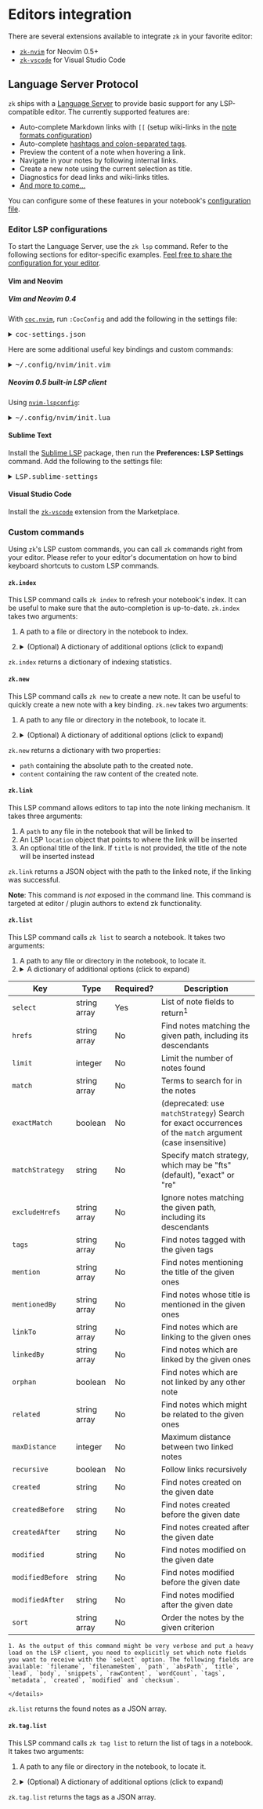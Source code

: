 # Editors integration

There are several extensions available to integrate `zk` in your favorite editor:

* [`zk-nvim`](https://github.com/zk-org/zk-nvim) for Neovim 0.5+
* [`zk-vscode`](https://github.com/zk-org/zk-vscode) for Visual Studio Code

## Language Server Protocol

`zk` ships with a [Language Server](https://microsoft.github.io/language-server-protocol/overviews/lsp/overview/) to provide basic support for any LSP-compatible editor. The currently supported features are:

* Auto-complete Markdown links with `[[` (setup wiki-links in the [note formats configuration](note-format.md))
* Auto-complete [hashtags and colon-separated tags](tags.md).
* Preview the content of a note when hovering a link.
* Navigate in your notes by following internal links.
* Create a new note using the current selection as title.
* Diagnostics for dead links and wiki-links titles.
* [And more to come...](https://github.com/zk-org/zk/issues/22)
  
You can configure some of these features in your notebook's [configuration file](config-lsp.md).

### Editor LSP configurations

To start the Language Server, use the `zk lsp` command. Refer to the following sections for editor-specific examples. [Feel free to share the configuration for your editor](https://github.com/zk-org/zk/issues/22).

#### Vim and Neovim

##### Vim and Neovim 0.4

With [`coc.nvim`](https://github.com/neoclide/coc.nvim), run `:CocConfig` and add the following in the settings file:

<details><summary><tt>coc-settings.json</tt></summary>

```jsonc
{
  // Important, otherwise link completion containing spaces and other special characters won't work.
  "suggest.invalidInsertCharacters": [],

  "languageserver": {
    "zk": {
      "command": "zk",
      "args": ["lsp"],
      "trace.server": "messages",
      "filetypes": ["markdown"]
    },
  }
}
```
</details>

Here are some additional useful key bindings and custom commands:

<details><summary><tt>~/.config/nvim/init.vim</tt></summary>

```viml
" User command to index the current notebook.
"
" zk.index expects a notebook path as first argument, so we provide the current
" buffer path with expand("%:p").
command! -nargs=0 ZkIndex :call CocAction("runCommand", "zk.index", expand("%:p"))
nnoremap <leader>zi :ZkIndex<CR>

" User command to create and open a new note, to be called like this:
" :ZkNew {"title": "An interesting subject", "dir": "inbox", ...}
"
" Note the concatenation with the "edit" command to open the note right away.
command! -nargs=? ZkNew :exec "edit ".CocAction("runCommand", "zk.new", expand("%:p"), <args>).path

" Create a new note after prompting for its title.
nnoremap <leader>zn :ZkNew {"title": input("Title: ")}<CR>
" Create a new note in the directory journal/daily.
nnoremap <leader>zj :ZkNew {"dir": "journal/daily"}<CR>
```
</details>

##### Neovim 0.5 built-in LSP client

Using [`nvim-lspconfig`](https://github.com/neovim/nvim-lspconfig):

<details><summary><tt>~/.config/nvim/init.lua</tt></summary>

```lua
local lspconfig = require('lspconfig')
local configs = require('lspconfig/configs')

configs.zk = {
  default_config = {
    cmd = {'zk', 'lsp'},
    filetypes = {'markdown'},
    root_dir = function()
      return vim.loop.cwd()
    end,
    settings = {}
  };
}

lspconfig.zk.setup({ on_attach = function(client, buffer) 
  -- Add keybindings here, see https://github.com/neovim/nvim-lspconfig#keybindings-and-completion
end })
```
</details>

#### Sublime Text

Install the [Sublime LSP](https://github.com/sublimelsp/LSP) package, then run the **Preferences: LSP Settings** command. Add the following to the settings file:

<details><summary><tt>LSP.sublime-settings</tt></summary>

```jsonc
{
  "clients": {
    "zk": {
      "enabled": true,
      "command": ["zk", "lsp"],
      "languageId": "markdown",
      "scopes": [ "source.markdown" ],
      "syntaxes": [ "Packages/MarkdownEditing/Markdown.sublime-syntax" ]
    }
  }
}
```
</details>

#### Visual Studio Code

Install the [`zk-vscode`](https://marketplace.visualstudio.com/items?itemName=mickael-menu.zk-vscode) extension from the Marketplace.

### Custom commands

Using `zk`'s LSP custom commands, you can call `zk` commands right from your editor. Please refer to your editor's documentation on how to bind keyboard shortcuts to custom LSP commands.

#### `zk.index`

This LSP command calls `zk index` to refresh your notebook's index. It can be useful to make sure that the auto-completion is up-to-date. `zk.index` takes two arguments:

1. A path to a file or directory in the notebook to index.
2. <details><summary>(Optional) A dictionary of additional options (click to expand)</summary>
    
    | Key     | Type    | Description                       |
    |---------|---------|-----------------------------------|
    | `force` | boolean | Reindexes all the notes when true |
    </details>

`zk.index` returns a dictionary of indexing statistics.

#### `zk.new`

This LSP command calls `zk new` to create a new note. It can be useful to quickly create a new note with a key binding. `zk.new` takes two arguments:

1. A path to any file or directory in the notebook, to locate it.
2. <details><summary>(Optional) A dictionary of additional options (click to expand)</summary>
    
    | Key                       | Type                 | Description                                                                                                          |
    |---------------------------|----------------------|----------------------------------------------------------------------------------------------------------------------|
    | `title`                   | string               | Title of the new note                                                                                                |
    | `content`                 | string               | Initial content of the note                                                                                          |
    | `dir`                     | string               | Parent directory, relative to the root of the notebook                                                               |
    | `group`                   | string               | [Note configuration group](config-group.md)                                                                          |
    | `template`                | string               | [Custom template used to render the note](template-creation.md)                                                      |
    | `extra`                   | dictionary           | A dictionary of extra variables to expand in the template                                                            |
    | `date`                    | string               | A date of creation for the note in natural language, e.g. "tomorrow"                                                 |
    | `edit`                    | boolean              | When true, the editor will open the newly created note (**not supported by all editors**)                            |
    | `dryRun`                  | boolean              | When true, `zk` will not actually create the note on the file system, but will return its generated content and path |
    | `insertLinkAtLocation`    | location<sup>1</sup> | A location in another note where a link to the new note will be inserted                                             |
    | `insertContentAtLocation` | location<sup>1</sup> | A location in another note where the content of the new note will be inserted                                        |

    1. The `location` type is an [LSP Location object](https://microsoft.github.io/language-server-protocol/specification#location), for example:

    ```json
    {
        "uri":"file:///Users/mickael/notes/9se3.md",
        "range": {
            "end":{"line": 5, "character":149},
            "start":{"line": 5, "character":137}
        }
    }
    ```
    </details>

`zk.new` returns a dictionary with two properties:

* `path` containing the absolute path to the created note.
* `content` containing the raw content of the created note.

#### `zk.link`

This LSP command allows editors to tap into the note linking mechanism. It takes three arguments:

1. A `path` to any file in the notebook that will be linked to
2. An LSP `location` object that points to where the link will be inserted
3. An optional title of the link. If `title` is not provided, the title of the note will be inserted instead

`zk.link` returns a JSON object with the path to the linked note, if the linking was successful.

**Note**: This command is _not_ exposed in the command line. This command is targeted at editor / plugin authors to extend zk functionality.

#### `zk.list`

This LSP command calls `zk list` to search a notebook. It takes two arguments:

1. A path to any file or directory in the notebook, to locate it.
2. <details><summary>A dictionary of additional options (click to expand)</summary>
    
  | Key                | Type           | Required?   | Description                                                                                               |
  | ------------------ | -------------- | ----------- | -------------------------------------------------------------------------                                 |
  | `select`           | string array   | Yes         | List of note fields to return<sup>1</sup>                                                                 |
  | `hrefs`            | string array   | No          | Find notes matching the given path, including its descendants                                             |
  | `limit`            | integer        | No          | Limit the number of notes found                                                                           |
  | `match`            | string array   | No          | Terms to search for in the notes                                                                          |
  | `exactMatch`       | boolean        | No          | (deprecated: use `matchStrategy`) Search for exact occurrences of the `match` argument (case insensitive) |
  | `matchStrategy`    | string         | No          | Specify match strategy, which may be "fts" (default), "exact" or "re"                                     |
  | `excludeHrefs`     | string array   | No          | Ignore notes matching the given path, including its descendants                                           |
  | `tags`             | string array   | No          | Find notes tagged with the given tags                                                                     |
  | `mention`          | string array   | No          | Find notes mentioning the title of the given ones                                                         |
  | `mentionedBy`      | string array   | No          | Find notes whose title is mentioned in the given ones                                                     |
  | `linkTo`           | string array   | No          | Find notes which are linking to the given ones                                                            |
  | `linkedBy`         | string array   | No          | Find notes which are linked by the given ones                                                             |
  | `orphan`           | boolean        | No          | Find notes which are not linked by any other note                                                         |
  | `related`          | string array   | No          | Find notes which might be related to the given ones                                                       |
  | `maxDistance`      | integer        | No          | Maximum distance between two linked notes                                                                 |
  | `recursive`        | boolean        | No          | Follow links recursively                                                                                  |
  | `created`          | string         | No          | Find notes created on the given date                                                                      |
  | `createdBefore`    | string         | No          | Find notes created before the given date                                                                  |
  | `createdAfter`     | string         | No          | Find notes created after the given date                                                                   |
  | `modified`         | string         | No          | Find notes modified on the given date                                                                     |
  | `modifiedBefore`   | string         | No          | Find notes modified before the given date                                                                 |
  | `modifiedAfter`    | string         | No          | Find notes modified after the given date                                                                  |
  | `sort`             | string array   | No          | Order the notes by the given criterion                                                                    |

    1. As the output of this command might be very verbose and put a heavy load on the LSP client, you need to explicitly set which note fields you want to receive with the `select` option. The following fields are available: `filename`, `filenameStem`, `path`, `absPath`, `title`, `lead`, `body`, `snippets`, `rawContent`, `wordCount`, `tags`, `metadata`, `created`, `modified` and `checksum`.

    </details>

`zk.list` returns the found notes as a JSON array.

#### `zk.tag.list`

This LSP command calls `zk tag list` to return the list of tags in a notebook. It takes two arguments:

1. A path to any file or directory in the notebook, to locate it.
2. <details><summary>(Optional) A dictionary of additional options (click to expand)</summary>
    
    | Key    | Type         | Required? | Description                                      |
    |--------|--------------|-----------|--------------------------------------------------|
	| `sort` | string array | No        | Order the tags by the given criteria<sup>1</sup> |

    1. The available sort criteria are `name` and `note-count`. You can change the order by appending `-` or `+` to the criterion.

    </details>

`zk.tag.list` returns the tags as a JSON array.
